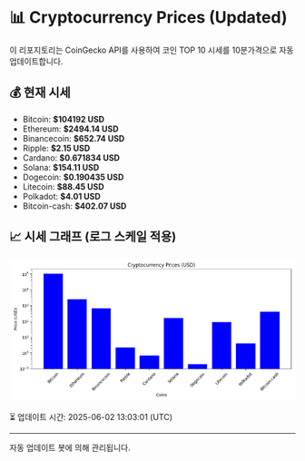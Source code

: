 
# 📊 Cryptocurrency Prices (Updated)

이 리포지토리는 CoinGecko API를 사용하여 코인 TOP 10 시세를 10분가격으로 자동 업데이트합니다.

## 💰 현재 시세
- Bitcoin: **$104192 USD**
- Ethereum: **$2494.14 USD**
- Binancecoin: **$652.74 USD**
- Ripple: **$2.15 USD**
- Cardano: **$0.671834 USD**
- Solana: **$154.11 USD**
- Dogecoin: **$0.190435 USD**
- Litecoin: **$88.45 USD**
- Polkadot: **$4.01 USD**
- Bitcoin-cash: **$402.07 USD**

## 📈 시세 그래프 (로그 스케일 적용)
![Crypto Prices](crypto_prices.png)

⏳ 업데이트 시간: 2025-06-02 13:03:01 (UTC)

---
자동 업데이트 봇에 의해 관리됩니다.
